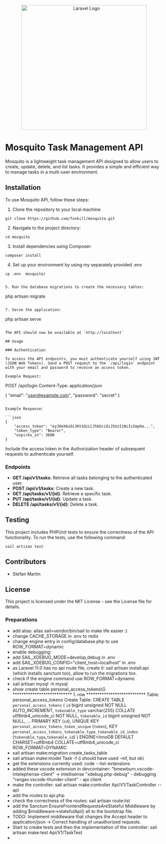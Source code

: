 <p align="center"><a href="https://laravel.com" target="_blank"><img src="https://raw.githubusercontent.com/laravel/art/master/logo-lockup/5%20SVG/2%20CMYK/1%20Full%20Color/laravel-logolockup-cmyk-red.svg" width="400" alt="Laravel Logo"></a></p>


# Mosquito Task Management API

Mosquito is a lightweight task management API designed to allow users to create, update, delete, and list tasks. It provides a simple and efficient way to manage tasks in a multi-user environment.

## Installation

To use Mosquito API, follow these steps:

1. Clone the repository to your local machine:

```
git clone https://github.com/foxkill/mosquito.git
```

2. Navigate to the project directory:

```
cd mosquito
```

3. Install dependencies using Composer:

```
composer install
```

4. Set up your environment by using my separately provided .env

```
cp .env  mosquito/
```

```

5. Run the database migrations to create the necessary tables:

```
php artisan migrate
```

7. Serve the application:

```
php artisan serve
```

The API should now be available at `http://localhost`

## Usage

### Authentication

To access the API endpoints, you must authenticate yourself using JWT (JSON Web Tokens). Send a POST request to the `/api/login` endpoint with your email and password to receive an access token.

Example Request:

```
POST /api/login
Content-Type: application/json

{
    "email": "user@example.com",
    "password": "secret"
}
```

Example Response:

```json
{
    "access_token": "eyJ0eXAiOiJKV1QiLCJhbGciOiJSUzI1NiIsImp0a...",
    "token_type": "Bearer",
    "expires_in": 3600
}
```

Include the access token in the Authorization header of subsequent requests to authenticate yourself.

### Endpoints

- **GET /api/v1/tasks**: Retrieve all tasks belonging to the authenticated user.
- **POST /api/v1/tasks**: Create a new task.
- **GET /api/tasks/v1/{id}**: Retrieve a specific task.
- **PUT /api/tasks/v1/{id}**: Update a task.
- **DELETE /api/tasks/v1/{id}**: Delete a task.

## Testing

This project includes PHPUnit tests to ensure the correctness of the API functionality. To run the tests, use the following command:

```
sail artisan test
```

## Contributors

- Stefan Martin

## License

This project is licensed under the MIT License - see the License file for details.

### Preparations
- add alias: alias sail=vendor/bin/sail to make life easier :)
- change CACHE_STORAGE in .env to redis
- change engine entry in config/database.php to use ROW_FORMAT=dynamic
- enable debugging:
- add SAIL_XDEBUG_MODE=develop,debug in .env
- add SAIL_XDEBUG_CONFIG="client_host=localhost" in .env
- as Laravel 11.0 has no api route file, create it: sail artisan install:api (which installs sanctum too),
  allow to run the migrations too.
- check if the engine command use ROW_FORMAT=dynamic
- sail artisan mysql -h mysql
- show create table personal_access_tokens\G
*************************** 1. row ***************************
       Table: personal_access_tokens
Create Table: CREATE TABLE `personal_access_tokens` (
  `id` bigint unsigned NOT NULL AUTO_INCREMENT,
  `tokenable_type` varchar(255) COLLATE utf8mb4_unicode_ci NOT NULL,
  `tokenable_id` bigint unsigned NOT NULL,
  ...
  PRIMARY KEY (`id`),
  UNIQUE KEY `personal_access_tokens_token_unique` (`token`),
  KEY `personal_access_tokens_tokenable_type_tokenable_id_index` (`tokenable_type`,`tokenable_id`)
) ENGINE=InnoDB DEFAULT CHARSET=utf8mb4 COLLATE=utf8mb4_unicode_ci ROW_FORMAT=DYNAMIC
- sail artisan make:migration create_tasks_table
- sail artisan make:model Task -f (i should have used -mf, but ok)
- get the extensions currently used: code --list-extensions
- added these vscode extension in devcontainer: 
  "bmewburn.vscode-intelephense-client" -> intellisense
  "xdebug.php-debug" - debugging
  "rangav.vscode-thunder-client" - api client
- make the controller: sail artisan make:controller Api/V1/TaskController --api
- add the routes to api.php
- check the correctness of the routes: sail artisan route:list
- add the Sanctum EnsureFrontendRequestsAreStateful Middleware by adding $middleware->statefulApi() all to the bootstrap file.
- TODO: Implement middleware that changes the Accept header to application/json -> Correct handling of unauthorized requests.
- Start to create tests and then the implementation of the controller:  sail artisan make:test Api/V1/TaskTest
- 









